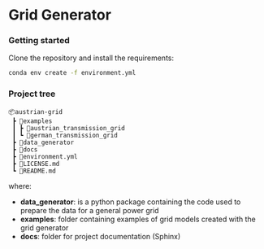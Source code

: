 # Grid Generator

### Getting started

Clone the repository and install the requirements:

```bash
conda env create -f environment.yml
```

### Project tree

```
📦austrian-grid
 ┣ 📂examples
 ┃ ┣ 📂austrian_transmission_grid
 ┃ ┗ 📂german_transmission_grid
 ┣ 📂data_generator
 ┣ 📂docs
 ┣ 📜environment.yml
 ┣ 📜LICENSE.md
 ┗ 📜README.md
```

where:
 * **data_generator**: is a python package containing the code used to prepare the data for a general power grid
 * **examples**: folder containing examples of grid models created with the grid generator
 * **docs**: folder for project documentation (Sphinx)


